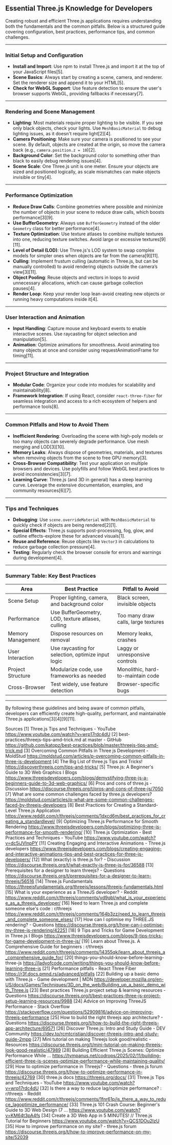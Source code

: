 ## Essential Three.js Knowledge for Developers

Creating robust and efficient Three.js applications requires understanding both the fundamentals and the common pitfalls. Below is a structured guide covering configuration, best practices, performance tips, and common challenges.

---
### **Initial Setup and Configuration**

- **Install and Import**: Use npm to install Three.js and import it at the top of your JavaScript files[5].
- **Scene Basics**: Always start by creating a scene, camera, and renderer. Set the renderer size and append it to your HTML[5].
- **Check for WebGL Support**: Use feature detection to ensure the user's browser supports WebGL, providing fallbacks if necessary[7].

---

### **Rendering and Scene Management**

- **Lighting**: Most materials require proper lighting to be visible. If you see only black objects, check your lights. Use `MeshBasicMaterial` to debug lighting issues, as it doesn't require light[2][4].
- **Camera Positioning**: Make sure your camera is positioned to see your scene. By default, objects are created at the origin, so move the camera back (e.g., `camera.position.z = 10`)[2].
- **Background Color**: Set the background color to something other than black to easily debug rendering issues[4].
- **Scene Scale**: One Three.js unit is one meter. Ensure your objects are sized and positioned logically, as scale mismatches can make objects invisible or tiny[4].

---

### **Performance Optimization**

- **Reduce Draw Calls**: Combine geometries where possible and minimize the number of objects in your scene to reduce draw calls, which boosts performance[3][9].
- **Use BufferGeometry**: Always use `BufferGeometry` instead of the older `Geometry` class for better performance[4].
- **Texture Optimization**: Use texture atlases to combine multiple textures into one, reducing texture switches. Avoid large or excessive textures[9][11].
- **Level of Detail (LOD)**: Use Three.js's LOD system to swap complex models for simpler ones when objects are far from the camera[9][11].
- **Culling**: Implement frustum culling (automatic in Three.js, but can be manually controlled) to avoid rendering objects outside the camera’s view[3][11].
- **Object Pooling**: Reuse objects and vectors in loops to avoid unnecessary allocations, which can cause garbage collection pauses[4].
- **Render Loop**: Keep your render loop lean-avoid creating new objects or running heavy computations inside it[4].

---

### **User Interaction and Animation**

- **Input Handling**: Capture mouse and keyboard events to enable interactive scenes. Use raycasting for object selection and manipulation[5].
- **Animation**: Optimize animations for smoothness. Avoid animating too many objects at once and consider using requestAnimationFrame for timing[11].

---

### **Project Structure and Integration**

- **Modular Code**: Organize your code into modules for scalability and maintainability[8].
- **Framework Integration**: If using React, consider `react-three-fiber` for seamless integration and access to a rich ecosystem of helpers and performance tools[8].

---

### **Common Pitfalls and How to Avoid Them**

- **Inefficient Rendering**: Overloading the scene with high-poly models or too many objects can severely degrade performance. Use mesh merging and LOD[3][10].
- **Memory Leaks**: Always dispose of geometries, materials, and textures when removing objects from the scene to free GPU memory[3].
- **Cross-Browser Compatibility**: Test your application on multiple browsers and devices. Use polyfills and follow WebGL best practices to avoid inconsistencies[3][7].
- **Learning Curve**: Three.js (and 3D in general) has a steep learning curve. Leverage the extensive documentation, examples, and community resources[6][7].

---

### **Tips and Techniques**

- **Debugging**: Use `scene.overrideMaterial` with `MeshBasicMaterial` to quickly check if objects are being rendered[2][1].
- **Special Effects**: Three.js supports post-processing, fog, glow, and outline effects-explore these for advanced visuals[1].
- **Reuse and Reference**: Reuse objects like `Vector3` in calculations to reduce garbage collection pressure[4].
- **Testing**: Regularly check the browser console for errors and warnings during development[4].

---

### **Summary Table: Key Best Practices**

| Area                | Best Practice                                      | Pitfall to Avoid                 |
|---------------------|----------------------------------------------------|----------------------------------|
| Scene Setup         | Proper lighting, camera, and background color      | Black screen, invisible objects  |
| Performance         | Use BufferGeometry, LOD, texture atlases, culling  | Too many draw calls, large textures |
| Memory Management   | Dispose resources on removal                       | Memory leaks, crashes            |
| User Interaction    | Use raycasting for selection, optimize input logic | Laggy or unresponsive controls   |
| Project Structure   | Modularize code, use frameworks as needed          | Monolithic, hard-to-maintain code|
| Cross-Browser       | Test widely, use feature detection                 | Browser-specific bugs            |

---

By following these guidelines and being aware of common pitfalls, developers can efficiently create high-quality, performant, and maintainable Three.js applications[3][4][9][11].

Sources
[1] Three.js Tips and Techniques - YouTube https://www.youtube.com/watch?v=wrp17rdc4dU
[2] best-practices/threejs-tips-amd-trick.md at master - GitHub https://github.com/katopz/best-practices/blob/master/threejs-tips-amd-trick.md
[3] Overcoming Common Pitfalls in Three js Development - MoldStud https://moldstud.com/articles/p-overcoming-common-pitfalls-in-three-js-development
[4] The Big List of three.js Tips and Tricks! https://discoverthreejs.com/tips-and-tricks/
[5] Three.js: A Beginner's Guide to 3D Web Graphics I Blogs https://www.threejsdevelopers.com/blogs/demystifying-three-js-a-beginners-guide-to-3d-web-graphics/
[6] Pros and cons of three.js - Discussion https://discourse.threejs.org/t/pros-and-cons-of-three-js/7050
[7] What are some common challenges faced by three.js developers? https://moldstud.com/articles/p-what-are-some-common-challenges-faced-by-threejs-developers
[8] Best Practices for Creating a Standard-Level Three.js Application https://www.reddit.com/r/threejs/comments/1dxcd6m/best_practices_for_creating_a_standardlevel/
[9] Optimizing Three.js Performance for Smooth Rendering https://www.threejsdevelopers.com/blogs/optimizing-three-js-performance-for-smooth-rendering/
[10] Three.js Optimization - Best Practices and Techniques - YouTube https://www.youtube.com/watch?v=dc5iJVInpPY
[11] Creating Engaging and Interactive Animations - Three.js developers https://www.threejsdevelopers.com/blogs/creating-engaging-and-interactive-animations-tips-and-best-practices-for-three-js-developers/
[12] What (exactly) is three.js for? - Discussion https://discourse.threejs.org/t/what-exactly-is-three-js-for/36588
[13] Prerequisites for a designer to learn threejs? - Questions https://discourse.threejs.org/t/prerequisites-for-a-designer-to-learn-threejs/56516
[14] Three.js Fundamentals https://threejsfundamentals.org/threejs/lessons/threejs-fundamentals.html
[15] What is your experience as a ThreeJS developer? - Reddit https://www.reddit.com/r/threejs/comments/yd9qbl/what_is_your_experience_as_a_threejs_developer/
[16] Need to learn Three.js and complete someone else's code : r/threejs https://www.reddit.com/r/threejs/comments/164b3zz/need_to_learn_threejs_and_complete_someone_elses/
[17] How can I optimise my THREE.JS rendering? - Questions https://discourse.threejs.org/t/how-can-i-optimise-my-three-js-rendering/42251
[18] 9 Tips and Tricks for Game Development in Three.js I Blogs https://www.threejsdevelopers.com/blogs/9-tips-tricks-for-game-development-in-three-js/
[19] Learn about Three.js. A Comprehensive Guide for beginners : r/threejs https://www.reddit.com/r/threejs/comments/14355qk/learn_about_threejs_a_comprehensive_guide_for/
[20] things-you-should-know-before-learning-three-js https://ladyofcode.com/writing/things-you-should-know-before-learning-three-js
[21] Performance pitfalls - React Three Fiber https://r3f.docs.pmnd.rs/advanced/pitfalls
[22] Building up a basic demo with Three.js - Game development | MDN https://developer.mozilla.org/en-US/docs/Games/Techniques/3D_on_the_web/Building_up_a_basic_demo_with_Three.js
[23] Best practices Three.js project setup & learning resources - Questions https://discourse.threejs.org/t/best-practices-three-js-project-setup-learning-resources/9988
[24] Advice on Improving ThreeJS Performance - Stack Overflow https://stackoverflow.com/questions/52909816/advice-on-improving-threejs-performance
[25] How to build the right threejs app architecture? - Questions https://discourse.threejs.org/t/how-to-build-the-right-threejs-app-architecture/69571
[26] Discover Three.js: Intro and Study Guide - DEV Community https://dev.to/rcmtcristian/discover-threejs-intro-and-study-guide-2mpp
[27] Mini tutorial on making Threejs look good/realistic - Resources https://discourse.threejs.org/t/mini-tutorial-on-making-threejs-look-good-realistic/47989
[28] Building Efficient Three.js Scenes: Optimize Performance While ... https://tympanus.net/codrops/2025/02/11/building-efficient-three-js-scenes-optimize-performance-while-maintaining-quality/
[29] How to optimize performance in Threejs? - Questions - three.js forum https://discourse.threejs.org/t/how-to-optimize-performance-in-threejs/42769
[30] three.js docs https://threejs.org/docs/
[31] Three.js Tips and Techniques - YouTube https://www.youtube.com/watch?v=wrp17rdc4dU
[32] Is there a way to reduce lag/optimize performance? : r/threejs - Reddit https://www.reddit.com/r/threejs/comments/1fnr61p/is_there_a_way_to_reduce_lagoptimize_performance/
[33] Three.js 101 Crash Course: Beginner's Guide to 3D Web Design (7 ... https://www.youtube.com/watch?v=KM64t3pA4fs
[34] Create a 3D Web App in 5 MINUTES! // Three.js Tutorial for Beginners https://www.youtube.com/watch?v=QCS1DOu2IzU
[35] How to improve performance on my site? - three.js forum https://discourse.threejs.org/t/how-to-improve-performance-on-my-site/52039
